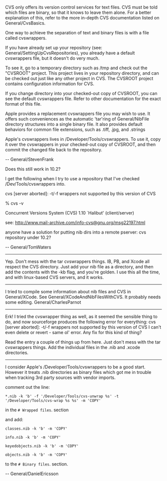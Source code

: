CVS only offers its version control services for text files.  CVS must be told which files are binary, so that it knows to leave them alone.  For a better explanation of this, refer to the more in-depth CVS documentation listed on General/CvsBasics.

One way to achieve the separation of text and binary files is with a file called cvswrappers.

If you have already set up your repository (see: General/SettingUpCvsRepositories), you already have a default cvswrappers file, but it doesn't do very much.

To see it, go to a temporary directory such as /tmp and check out the "CVSROOT" project.  This project lives in your repository directory, and can be checked out just like any other project in CVS.  The CVSROOT project contains configuration information for CVS.  

If you change directory into your checked-out copy of CVSROOT, you can see the default cvswrappers file. Refer to other documentation for the exact format of this file.

Apple provides a replacement cvswrappers file you may wish to use.  It offers such conveniences as the automatic 'tar'ring of General/NibFile directory structures into a single binary file.  It also provides default behaviors for common file extensions, such as .tiff, .jpg, and .strings


Apple's cvswrappers lives in /Developer/Tools/cvswrappers.  To use it, copy it over the cvswrappers in your checked-out copy of CVSROOT, and then commit the changed file back to the repository.

-- General/StevenFrank


Does this still work in 10.2?

I get the following when I try to use a repository that I've checked /Dev/Tools/cvswrappers into.

cvs [server aborted]: -t/-f wrappers not supported by this version of CVS

% cvs -v

Concurrent Versions System (CVS) 1.10 `Halibut' (client/server)

see: http://www.mail-archive.com/info-cvs@gnu.org/msg22197.html

anyone have a solution for putting nib dirs into a remote pserver: cvs repository under 10.2?

-- General/TomWaters

----

Yep.  Don't mess with the tar cvswrappers things.  IB, PB, and Xcode all respect the CVS directory.  Just add your nib file as a directory, and then add the contents with the -kb flag, and you're golden.  I use this all the time, and with linux-based CVS servers, and it works.

----

I tried to compile some information about nib files and CVS in General/XCode. See General/XCodeAndNibFilesWithCVS. It probably needs some editing. General/CharlesParnot

----

Erk!  I tried the cvswrapper thing as well, as it seemed the sensible thing to do, and now sourceforge produces the following error for everything:
cvs [server aborted]: -t/-f wrappers not supported by this version of CVS
I can't even delete or revert - same ol' error.  Any fix for this kind of thing?

Read the entry a couple of things up from here.  Just don't mess with the tar cvswrappers things.  Add the individual files in the .nib and .xcode directories.

----

I consider Apple's /Developer/Tools/cvswrappers to be a good start. However it treats .nib directories as binary files which got me in trouble when tracking 3rd party sources with vendor imports.

comment out the line:

<code>*.nib -k 'b' -f '/Developer/Tools/cvs-unwrap %s' -t '/Developer/Tools/cvs-wrap %s %s' -m 'COPY'</code>

in the <code># Wrapped files</code>. section

and add:

<code>classes.nib -k 'b' -m 'COPY'</code>

<code>info.nib -k 'b' -m 'COPY'</code>

<code>keyedobjects.nib -k 'b' -m 'COPY'</code>

<code>objects.nib -k 'b' -m 'COPY'</code>

to the <code># Binary files</code>. section.

-- General/DanielEricsson